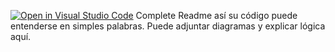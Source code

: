 [![Open in Visual Studio Code](https://classroom.github.com/assets/open-in-vscode-2e0aaae1b6195c2367325f4f02e2d04e9abb55f0b24a779b69b11b9e10269abc.svg)](https://classroom.github.com/online_ide?assignment_repo_id=15505716&assignment_repo_type=AssignmentRepo)
Complete Readme así su código puede entenderse en simples palabras. Puede adjuntar diagramas y explicar lógica aquí. 
